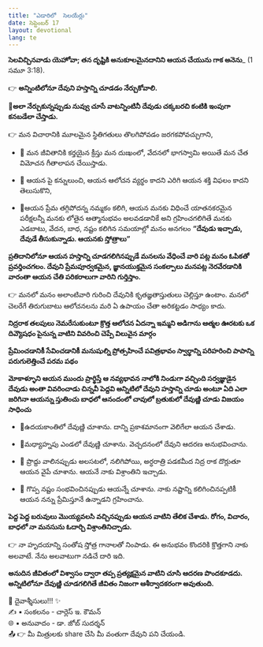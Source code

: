 ```yaml
---
title: "ఎడారిలో  సెలయేర్లు"
date: సెప్టెంబర్ 17
layout: devotional
lang: te
---
```


**సెలవిచ్చినవాడు యెహోవా; తన దృష్టికి అనుకూలమైనదానిని ఆయన చేయును గాక అనెను**_ (1 సమూ 3:18). 

👉 **అన్నింటిలోనూ దేవుని హస్తాన్ని చూడడం నేర్చుకోవాలి.** 

**📖అలా నేర్చుకున్నప్పుడు నువ్వు చూసే వాటన్నింటినీ దేవుడు చక్కబరచి కంటికి ఇంపుగా కనబడేలా చేస్తాడు.**

👉 మన విచారానికి మూలమైన స్థితిగతులు తొలగిపోవడం జరగకపోవచ్చుగాని, 
- 🔹 మన జీవితానికి కర్తయైన క్రీస్తు మన దుఃఖంలో, వేదనలో భాగస్వామి అయితే మన చేత విమోచన గీతాలాపన చేయిస్తాడు.

- 🔹 ఆయన పై కన్నులుంచి, ఆయన ఆలోచన వ్యర్థం కాదని ఎరిగి ఆయన శక్తి విఫలం కాదని తెలుసుకొని,

- 🔹ఆయన ప్రేమ తగ్గిపోదన్న నమ్మకం కలిగి, ఆయన మనకు విధించే యాతనకరమైన పరీక్షలన్నీ మనకు లోతైన ఆత్మానుభవం అలవడడానికే అని గ్రహించగలిగితే మనకు ఎడబాటు, వేదన, బాధ, నష్టం కలిగిన సమయాల్లో మనం అనగలం
**“దేవుడు ఇచ్చాడు, దేవుడే తీసుకున్నాడు. ఆయనకు స్తోత్రాలు”**

**ప్రతిదానిలోనూ ఆయన హస్తాన్ని చూడగలిగినప్పుడే మనలను వేధించే వారి పట్ల మనం ఓపికతో ప్రవర్తించగలం. దేవుని ప్రేమపూర్వకమైన, జ్ఞానయుక్తమైన సంకల్పాలు మనపట్ల నెరవేరడానికి వారంతా ఆయన చేతి పరికరాలుగా వారిని గుర్తిస్తాం.**

👉 మనలో మనం అలాంటివారి గురించి దేవునికి కృతజ్ఞతాస్తుతులు చెల్లిస్తూ ఉంటాం. మనలో చెలరేగే తిరుగుబాటు ఆలోచనలను మరి ఏ ఉపాయం చేతా అరికట్టడం సాధ్యం కాదు.

**నిద్రరాక తలపులు నెమరేసుకుంటూ క్రొత్త ఆలోచన ఏదన్నా ఇమ్మని అడిగాను ఆత్మల ఊరటకు ఒక దివ్యౌషధం పైనున్న వాటిని వివరించి చెప్పే విలువైన మార్గం**

**ప్రేమించడానికీ సేవించడానికీ మనుషుల్ని ప్రోత్సహించే పవిత్రభావం స్వార్థాన్ని పరిహరించి పాపాన్ని పరుగులెత్తించే పరమ పథం**

**మోకాళ్ళూని ఆయన ముందు ప్రార్థిస్తే ఆ నవ్యభావన నాలోకి నిండుగా వచ్చింది సర్వజ్ఞుడైన దేవుడు అంతా వివరించాడు చిన్నవీ పెద్దవి అన్నిటిలో దేవుని హస్తాన్ని చూడు అంటూ ఏది ఎలా జరిగినా ఆయన్ను స్తుతించు బాధలో ఆనందంలో చావులో బ్రతుకులో దేవుణ్ణి చూడు విజయం సాధించు**

- 🔸ఉదయకాంతిలో దేవుణ్ణి చూశాను. దాన్ని ప్రకాశమానంగా వెలిగేలా ఆయన చేశాడు.

- 🔸మధ్యాహ్నపు ఎండలో దేవుణ్ణి చూశాను. వెచ్చదనంలో దేవుని ఆదరణ అనుభవించాను.

- 🔸 ప్రొద్దు వాలినప్పుడు అలసటలో, నలిగిపోయి, అర్ధరాత్రి పడకమీద నిద్ర రాక దొర్లుతూ ఆయన వైపే చూశాను. ఆయనే నాకు విశ్రాంతిని ఇచ్చాడు.

- 🔸 గొప్ప నష్టం సంభవించినప్పుడు ఆయన్నే చూశాను. నాకు నష్టాన్ని కలిగించినప్పటికీ ఆయన నన్ను ప్రేమిస్తూనే ఉన్నాడని గ్రహించాను.

**పెద్ద పెద్ద బరువులు మొయ్యవలసి వచ్చినప్పుడు ఆయన వాటిని తేలిక చేశాడు. రోగం, విచారం, బాధలో నా మనసును ఓదార్చి విశ్రాంతినిచ్చాడు.**

👉 నా హృదయాన్ని సంతోష స్తోత్ర గానాలతో నింపాడు. ఈ అనుభవం కొందరికి క్రొత్తగాని నాకు అలవాటే. నేను అలవాటుగా నడిచే దారి ఇది. 

**అనుదిన జీవితంలో విశ్వాసం ద్వారా తప్ప ప్రత్యక్షమైన వాటిని చూసి ఆదరణ పొందకూడదు. అన్నిటిలోనూ దేవుణ్ణి చూడగలిగితే జీవితం నిజంగా ఆశీర్వాదకరంగా అవుతుంది.**

<div class="blessing">🙏 <span class="bless-text">దైవాశ్శీసులు!!!</span> ✨</div>

<div class="credit">✍️ <span class="credit-text">▪ సంకలనం - చార్లెస్ ఇ. కౌమన్</span></div>
<div class="credit">🌐 <span class="credit-text">▪ అనువాదం - డా. జోబ్ సుదర్శన్</span></div>

<div class="share">📤 👉 <span class="share-text">మీ మిత్రులకు share చేసి మీ వంతుగా దేవుని పని చేయండి.</span></div>
